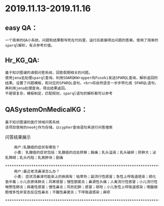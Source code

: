 2019.11.13-2019.11.16
====
easy QA：
----
	一个简单的QA小系统，问题和结果都写死在代码里，运行后直接得出问题的答案。使用了简单的sparql解析，有点参考价值。



Hr_KG_QA:
----
	基于知识图谱的请假问答系统，回答假期相关的问题。
	使用jena去处理sparql查询，利用SOARQKWrapper向Fuseki发送SPARQL查询，解析返回的结果。设置了问题模板，和对应的SPARQL语句，<br>将自然语言一步步转化成 SPARQL语句，再利用jena处理查询，得出结果返回。
	不是很复杂，模板制定，匹配规则，sparql语句的解析都可以参考


QASystemOnMedicalKG：
----
	基于知识图谱的医疗领域问答系统
	该项目使用的neo4j作为存储，以cypher查询语句来进行问答搜索

问答结果展示

        用户:乳腺癌的症状有哪些？
        小勇: 乳腺癌的症状包括：乳腺癌的远处转移；胸痛；乳头溢液；乳头破碎；肝肿大；泌乳障碍；乳头内陷；乳房肿块；剧痛
        ******************************************************************************************
        用户:最近老流鼻涕怎么办？
        小勇: 症状流鼻涕可能染上的疾病有：枯草热；副流行性感冒；急性上呼吸道感染；硫化氢中毒；小儿衣原体肺炎；风寒感冒；慢性额窦炎；鼻源性头痛；人禽流行性感冒；小儿流行性喘憋性肺炎；病毒性感冒；慢性鼻炎；风热犯肺；感冒；顿呛；小儿急性上呼吸道感染；嗜酸细胞增多性非变态反应性鼻炎；干酪性鼻窦炎；下呼吸道感染；麻疹
        ******************************************************************************************

